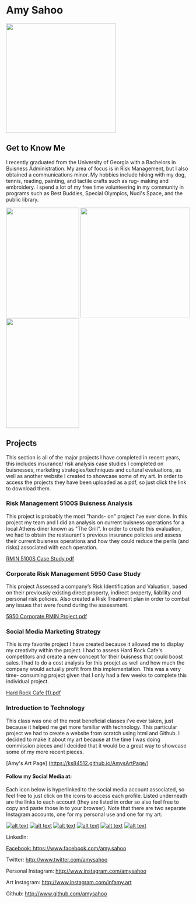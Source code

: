 
#     Amy Sahoo

<img src="https://user-images.githubusercontent.com/34382282/130311760-0ccfd7e9-6ad8-4351-ab67-1bb1dc2e15e8.png" width="300" height="300">


## Get to Know Me
I recently graduated from the University of Georgia with a Bachelors in Buisness Administration. My area of focus is in Risk Management, but I also obtained a communications minor. My hobbies include hiking with my dog, tennis, reading, painting, and tactile crafts such as rug- making and embroidery. I spend a lot of my free time volunteering in my community in programs such as Best Buddies, Special Olympics, Nuci's Space, and the public library. 

<img src="https://user-images.githubusercontent.com/34382282/130310342-b141b36b-a1b5-4d6b-8f1c-adc9ba2da1fc.jpg" width="200" height="300"> <img src="https://user-images.githubusercontent.com/34382282/130312234-a4dbb514-0b80-4cf9-9eee-d21307eff9a4.jpeg" width="300" height="300"> <img src="https://user-images.githubusercontent.com/34382282/130312305-9c141fd7-1749-436f-9135-7f2af53b47ac.jpeg" width="200" height="300">





## Projects
This section is all of the major projects I have completed in recent years, this includes insurance/ risk analysis case studies I completed on buisnesses, marketing strategies/techniques and cultural evaluations, as well as another website I created to showcase some of my art. In order to access the projects they have been uploaded as a pdf, so just click the link to download them. 

### Risk Management 5100S Buisness Analysis
This project is probably the most "hands- on" project i've ever done. In this project my team and I did an analysis on current buisness operations for a local Athens diner known as "The Grill". In order to create this evaluation, we had to obtain the restaurant's previous insurance policies and assess their current buisness operations and how they could reduce the perils (and risks) associated with each operation. 

[RMIN 5100S Case Study.pdf](https://github.com/amysahoo/amysahoo.github.io/files/7025057/RMIN.5100S.Case.Study.pdf)


### Corporate Risk Management 5950 Case Study 
This project Assessed a company’s Risk Identification and Valuation, based on their previously existing direct property, indirect property, liability and personal risk policies. Also created a Risk Treatment plan in order to combat any issues that were found during the assessment. 

[5950 Corporate RMIN Project.pdf](https://github.com/amysahoo/amysahoo.github.io/files/7025062/5950.Corporate.RMIN.Project.pdf)

### Social Media Marketing Strategy 
This is my favorite project I have created because it allowed me to display my creativity within the project. I had to assess Hard Rock Cafe's competitors and create a new concept for their buisness that could boost sales. I had to do a cost analysis for this proejct as well and how much the company would actually profit from this implementation. This was a very time- consuming project given that I only had a few weeks to complete this individual project. 

[Hard Rock Cafe (1).pdf](https://github.com/amysahoo/amysahoo.github.io/files/7025111/Hard.Rock.Cafe.1.pdf)

### Introduction to Technology
This class was one of the most beneficial classes i've ever taken, just because it helped me get more familiar with technology. This particular project we had to create a website from scratch using html and Github. I decided to make it about my art because at the time I was doing commission pieces and I decided that it would be a great way to showcase some of my more recent pieces. 

[Amy's Art Page] (https://ks84512.github.io/AmysArtPage/)


#### Follow my Social Media at:
 
 Each icon below is hyperlinked to the social media account associated, so feel free to just click on the icons to access each profile. Listed underneath are the links to each account (they are listed in order so also feel free to copy and paste those in to your browser). Note that there are two separate Instagram accounts, one for my personal use and one for my art.
 <!-- Please don't remove this: Grab your social icons from https://github.com/carlsednaoui/gitsocial -->

<!-- display the social media buttons in your README -->

[![alt text][1.1]][1]
[![alt text][2.1]][2]
[![alt text][3.1]][3]
[![alt text][4.1]][4]
[![alt text][5.1]][5]
[![alt text][6.1]][6]


<!-- links to social media icons -->
<!-- no need to change these -->

<!-- icons with padding -->
[1.1]: https://imgur.com/RJAuD3B.png (linkedin)

[2.1]: https://imgur.com/O4Nu3EO.png (facebook icon with padding)

[3.1]: https://imgur.com/mhIWnHB.png  (twitter icon with padding)

[4.1]: https://imgur.com/xLtPm12.png (real insta icon with padding)

[5.1]: https://imgur.com/OgUDrnB.png (art insta icon with padding)

[6.1]: https://imgur.com/244dUgB.png (github icon with padding)





<!-- links to your social media accounts -->
<!-- update these accordingly -->

[1]: https://www.Linkedin.com/in/amysahoo
[2]: http://www.facebook.com/amy.sahoo
[3]: http://www.twitter.com/amysahoo
[4]: http://www.instagram.com/amysahoo
[5]: http://www.instagram.com/infamy.art
[6]: http://www.github.com/amysahoo



<!-- Please don't remove this: Grab your social icons from https://github.com/amysahoo/gitsocial -->


LinkedIn: <a href="/https://www.Linkedin.com/in/amysahoo">

Facebook: https://www.facebook.com/amy.sahoo

Twitter: http://www.twitter.com/amysahoo

Personal Instagram: http://www.instagram.com/amysahoo

Art Instagram: http://www.instagram.com/infamy.art

Github: http://www.github.com/amysahoo
